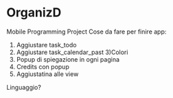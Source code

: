 # OrganizD
Mobile Programming Project
Cose da fare per finire app:
1) Aggiustare task_todo
2) Aggiustare task_calendar_past
3)Colori
4) Popup di spiegazione in ogni pagina
5) Credits con popup
6) Aggiustatina alle view

Linguaggio?
